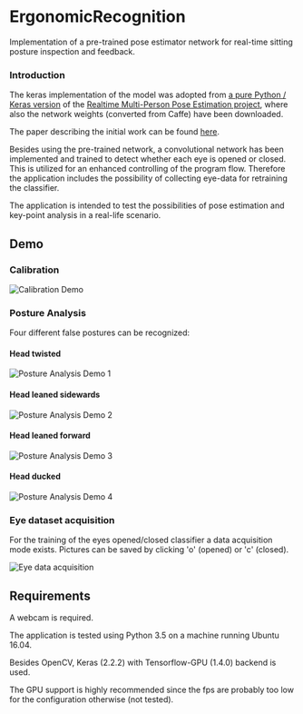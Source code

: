 # ErgonomicRecognition

Implementation of a pre-trained pose estimator network for 
real-time sitting posture inspection and feedback.

### Introduction

The keras implementation of the model was adopted from 
[a pure Python / Keras version](https://github.com/anatolix/keras_Realtime_Multi-Person_Pose_Estimation/)
of the [Realtime Multi-Person Pose Estimation project](https://github.com/ZheC/Realtime_Multi-Person_Pose_Estimation), 
where also the network weights (converted from Caffe) have been downloaded.

The paper describing the initial work can be found 
[here](https://arxiv.org/abs/1611.08050).

Besides using the pre-trained network, a convolutional network has been implemented and trained to detect whether each eye is opened or closed. 
This is utilized for an enhanced controlling of the program flow. 
Therefore the application includes the possibility of collecting eye-data for retraining the classifier.

The application is intended to test the possibilities of pose estimation and key-point analysis in a real-life scenario.

## Demo

### Calibration

![Calibration Demo](https://j.gifs.com/nxRREE.gif)


### Posture Analysis

Four different false postures can be recognized: 

#### Head twisted

![Posture Analysis Demo 1](https://j.gifs.com/8133km.gif)


#### Head leaned sidewards

![Posture Analysis Demo 2](https://j.gifs.com/p8ZZG2.gif)


#### Head leaned forward

![Posture Analysis Demo 3](https://j.gifs.com/Jy88Lo.gif)


#### Head ducked

![Posture Analysis Demo 4](https://j.gifs.com/ZY88l6.gif)


### Eye dataset acquisition
For the training of the eyes opened/closed classifier a data acquisition mode exists.
Pictures can be saved by clicking 'o' (opened) or 'c' (closed).

![Eye data acquisition](https://j.gifs.com/lxRRj6.gif)


## Requirements

A webcam is required.

The application is tested using Python 3.5 on a machine running Ubuntu 16.04.

Besides OpenCV, Keras (2.2.2) with Tensorflow-GPU (1.4.0) backend is used.

The GPU support is highly recommended since the fps are probably too low for the configuration otherwise (not tested).  

